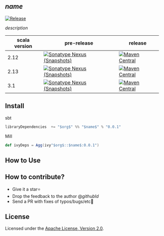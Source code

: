 ## $name$
[![Release]($githubRepo$/actions/workflows/release.yaml/badge.svg)]($githubRepo$/actions/workflows/release.yaml)

$description$

| scala version | pre-release                                                                                                                                                                                                        | release                                                                                                                               |
| ------------- | ------------------------------------------------------------------------------------------------------------------------------------------------------------------------------------------------------------------ | ------------------------------------------------------------------------------------------------------------------------------------- |
| 2.12          | [![Sonatype Nexus (Snapshots)](https://img.shields.io/nexus/s/https/s01.oss.sonatype.org/$org$/$name$_2.12.svg)](https://s01.oss.sonatype.org/content/repositories/snapshots/$org;format="packaged"$/$name$_2.12/) | [![Maven Central](https://img.shields.io/maven-central/v/$org$/$name$_2.12.svg)](https://search.maven.org/artifact/$org$/$name$_2.12) |
| 2.13          | [![Sonatype Nexus (Snapshots)](https://img.shields.io/nexus/s/https/s01.oss.sonatype.org/$org$/$name$_2.13.svg)](https://s01.oss.sonatype.org/content/repositories/snapshots/$org;format="packaged"$/$name$_2.13/) | [![Maven Central](https://img.shields.io/maven-central/v/$org$/$name$_2.13.svg)](https://search.maven.org/artifact/$org$/$name$_2.13) |
| 3.1           | [![Sonatype Nexus (Snapshots)](https://img.shields.io/nexus/s/https/s01.oss.sonatype.org/$org$/$name$_3.1.svg)](https://s01.oss.sonatype.org/content/repositories/snapshots/$org;format="packaged"$/$name$_3.1/)   | [![Maven Central](https://img.shields.io/maven-central/v/$org$/$name$_3.1.svg)](https://search.maven.org/artifact/$org$/$name$_3.1)   |


## Install

sbt
```scala
libraryDependencies  += "$org$" %% "$name$" % "0.0.1"
```

Mill
```scala
def ivyDeps = Agg(ivy"$org$::$name$:0.0.1")
```

## How to Use


## How to contribute?

- Give it a star⭐
- Drop the feedback to the author @$githubId$
- Send a PR with fixes of typos/bugs/etc🐛

## License

Licensed under the [Apache License, Version 2.0](http://www.apache.org/licenses/LICENSE-2.0).
